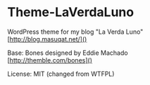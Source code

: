 # Theme-LaVerdaLuno
WordPress theme for my blog "La Verda Luno"  
[http://blog.masuqat.net/]()

Base: Bones designed by Eddie Machado  
[http://themble.com/bones]()

License: MIT (changed from WTFPL)